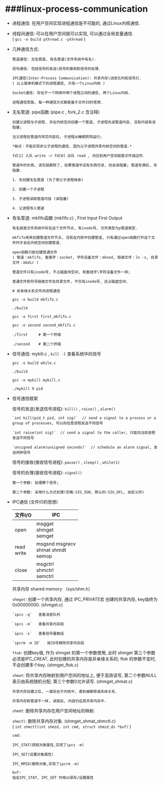 ###linux-process-communication
===
* 进程通信: 在用户空间实现进程通信是不可能的, 通过Linux内核通信.

* 线程间通信: 可以在用户空间就可以实现, 可以通过全局变量通信.  
	( `gcc -o build pthread.c -pthread` )

* 几种通信方式:  
	```
	管道通信: 无名管道, 有名管道(文件系统中有名).
	
	信号通信: 包括信号的发送\信号的接收和信号的处理.
	
	IPC通信(Inter-Process Communication): 共享内存\消息队列和信号灯.  
	( 以上是单机模式下的进程通信, 只有一个Linux内核 )

	Socket通信: 存在于一个网络中两个进程之间的通信, 两个Linux内核.
  
	进程通信思路, 每一种通信方式都是基于文件IO的思想.  
	```

* 无名管道: pipe函数 (pipe.c , fork_2.c 含注释)  
	```
	创建父进程与子进程, 并在内核空间创建一个管道, 子进程先读管道内容, 没有内容有读阻塞;

	当父进程在管道内写完内容后, 子进程从睡眠转而运行;

	*缺点：不能实现非父子进程的通信, 因为父子进程共享内核空间的管道.*

	fd[1] 入队 write -> fd[0] 出队 read , 对应到用户空间就是文件描述符.

	管道中的东西, 读完就删除了, 如果管道中没有东西可读, 则会读阻塞; 管道写满后, 写阻塞.  
	```
	```
	1. 先创建无名管道 (为了使父子进程继承)

	2. 创建一个子进程

	3. 子进程读取管道内容 (读阻塞)

	4. 父进程写入管道  
	```

* 有名管道: mkfifo函数 (mkfifo.c) , First Input First Output  
	```
	有名就是文件系统中存在这个文件节点, 有inode号, 文件类型为p管道类型.

	mkfifo用来创建管道文件节点, 没有在内核中创建管道, 只有通过open函数打开这个文件时才会在内核空间创建管道.  
	```

	```
	open函数只能创建普通文件  
	( 管道：mkfifo, 套接字：socket, 字符设备文件：mknod, 链接文件：ln -s, 目录文件：mkdir )
	
	管道文件只有inode号, 不占磁盘块空间, 和套结字\字符设备文件一样;

	普通文件和符号链接文件及目录文件, 不仅有inode号, 还占磁盘空间.  
	```
	```
	# 非亲缘关系文件间进程通信

	gcc -o build mkfifo.c

	./build

	gcc -o first first_mkfifo.c

	gcc -o second second_mkfifi.c

	./first     # 第一个终端

	./second    # 第二个终端  
	```

* 信号通信: mykill.c , `kill -l` 查看系统中的信号  
	```
	gcc -o build while.c

	./build

	gcc -o mykill mykill.c

	./mykill 9 pid  
	```
* 信号通信框架  

	信号的发送(发送信号进程): `kill()` , `raise()` , `alarm()`  
	```
	`int kill(pid_t pid, int sig)`  // send a signal to a process or a group of processes, 可以向任意进程发送不同信号

	`int raise(int sig)`  // send a signal to the caller, 只能向当前进程发送不同信号

	`unsigned alarm(unsigned seconds)`  // schedule an alarm signal, 发送闹钟信号  
	```

	信号的接收(接收信号进程): `pause()` , `sleep()` , `while(1)`  

	信号的处理(接收信号进程): `signal()`  
	```
	第一个参数: 处理哪个信号;

	第二个参数: 采用什么方式处理(忽略:SIG_IGN, 默认的:SIG_DFL, 自定义的)  
	```

* IPC通信 (文件IO的思想)  

	|文件I/O		| IPC
	|---			|---
	|open			| msgget<br/> shmget<br/> semget
	|read<br/> write	| msgsnd msgrecv<br/> shmat shmdt<br/> semop
	|close			| msgctrl<br/> shmctrl<br/> semctrl

	共享内存 shared memory （sys/shm.h）  
	
	`shmget`: 创建一个共享内存, 通过 IPC_PRIVATE宏 创建的共享内存, key始终为0x00000000. (shmget.c)

	```
	`ipcs -q`	查看消息队列

	`ipcs -m`	查看共享内存段

	`ipcs -s`	查看信号量数组

	`ipcrm -m ID`	按ID号移除共享内存段  
	```

	`ftok`: 创建key值, 作为 shmget 的第一个参数使用, 此时 shmget 第三个参数必须是IPC_CREAT, 此时创建的共享内存是非亲缘关系的; ftok 的参数不变时, 不会创建多个key. (shmget_ftok.c)

	`shmat`: 将共享内存映射到用户空间的地址上, 便于高效读写, 第二个参数NULL表示由系统随机分配, 第三个参数0允许读写. (shmget_shmat.c)  
	```
	共享内存创建之后, 一直存在于内核中, 直到被删除或系统关系.

	共享内存和管道不一样, 读取后, 内容仍在其共享内存中.  
	```
	
	`shmdt`: 删除共享内存在用户空间地址的映射.  
	
	`shmctl`: 删除共享内存对象. (shmget_shmat_shmctl.c)  
	( `int shmctl(int shmid, int cmd, struct shmid_ds *buf)` )
	```
	cmd:  

	IPC_STAT(获取对象属性,实现了ipcs -m)

	IPC_SET(设置对象属性)

	IPC_RMID(删除对象,实现了ipcrm -m)

	buf:  
	指定IPC_STAT, IPC_SET 时用以保存/设置属性  
	```
